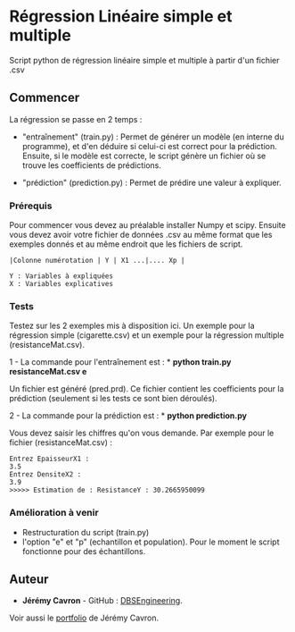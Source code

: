 # Régression Linéaire simple et multiple

Script python de régression linéaire simple et multiple à partir d'un fichier .csv

## Commencer

La régression se passe en 2 temps :

-  "entraînement" (train.py) : Permet de générer un modèle (en interne du programme), et d'en déduire si celui-ci est correct pour la prédiction. Ensuite, si le modèle est correcte, le script génère un fichier où se trouve les coefficients de prédictions.

-  "prédiction" (prediction.py) : Permet de prédire une valeur à expliquer.

### Prérequis

Pour commencer vous devez au préalable installer Numpy et scipy.
Ensuite vous devez avoir votre fichier de données .csv au même format que les exemples donnés et au même endroit que les fichiers de script.

```
|Colonne numérotation | Y | X1 ...|.... Xp |

Y : Variables à expliquées
X : Variables explicatives
```

### Tests

Testez sur les 2 exemples mis à disposition ici. Un exemple pour la régression simple (cigarette.csv) et un exemple pour la régression multiple (resistanceMat.csv).

1 - La commande pour l'entraînement est : * **python train.py resistanceMat.csv e**

Un fichier est généré (pred.prd). Ce fichier contient les coefficients pour la prédiction (seulement si les tests ce sont bien déroulés).

2 - La commande pour la prédiction est : * **python prediction.py**

Vous devez saisir les chiffres qu'on vous demande. Par exemple pour le fichier (resistanceMat.csv) :
```
Entrez EpaisseurX1 :
3.5
Entrez DensiteX2 :
3.9
>>>>> Estimation de : ResistanceY : 30.2665950099
```

### Amélioration à venir

- Restructuration du script (train.py)
- l'option "e" et "p" (echantillon et population). Pour le moment le script fonctionne pour des échantillons.

## Auteur

* **Jérémy Cavron** - GitHub : [DBSEngineering](https://github.com/dbsengineering).

Voir aussi le [portfolio](http://www.dbs.bzh/portfolio) de Jérémy Cavron.
